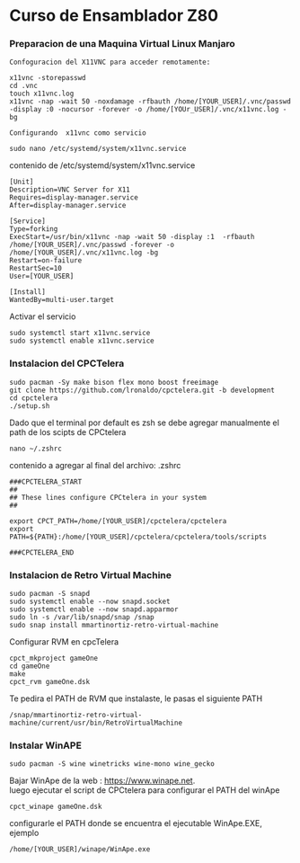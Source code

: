 # Curso de Ensamblador Z80
### Preparacion de una Maquina Virtual Linux Manjaro
```
Confoguracion del X11VNC para acceder remotamente:

x11vnc -storepasswd
cd .vnc
touch x11vnc.log
x11vnc -nap -wait 50 -noxdamage -rfbauth /home/[YOUR_USER]/.vnc/passwd -display :0 -nocursor -forever -o /home/[YOUr_USER]/.vnc/x11vnc.log -bg

Configurando  x11vnc como servicio

sudo nano /etc/systemd/system/x11vnc.service
```
contenido de /etc/systemd/system/x11vnc.service
```
[Unit]
Description=VNC Server for X11
Requires=display-manager.service
After=display-manager.service

[Service]
Type=forking
ExecStart=/usr/bin/x11vnc -nap -wait 50 -display :1  -rfbauth /home/[YOUR_USER]/.vnc/passwd -forever -o /home/[YOUR_USER]/.vnc/x11vnc.log -bg
Restart=on-failure
RestartSec=10
User=[YOUR_USER]

[Install]
WantedBy=multi-user.target
```
Activar el servicio
```
sudo systemctl start x11vnc.service
sudo systemctl enable x11vnc.service
```
### Instalacion del CPCTelera
```
sudo pacman -Sy make bison flex mono boost freeimage
git clone https://github.com/lronaldo/cpctelera.git -b development
cd cpctelera
./setup.sh
```
Dado que el terminal por default es zsh se debe agregar manualmente el path de los scipts de CPCtelera
```
nano ~/.zshrc
```
contenido a agregar al final del archivo: .zshrc
```
###CPCTELERA_START
##
## These lines configure CPCtelera in your system
##

export CPCT_PATH=/home/[YOUR_USER]/cpctelera/cpctelera
export PATH=${PATH}:/home/[YOUR_USER]/cpctelera/cpctelera/tools/scripts

###CPCTELERA_END 
```
### Instalacion de Retro Virtual Machine
```
sudo pacman -S snapd
sudo systemctl enable --now snapd.socket
sudo systemctl enable --now snapd.apparmor
sudo ln -s /var/lib/snapd/snap /snap
sudo snap install mmartinortiz-retro-virtual-machine
```
Configurar RVM en cpcTelera
```
cpct_mkproject gameOne
cd gameOne
make
cpct_rvm gameOne.dsk
```
Te pedira el PATH de RVM que instalaste, le pasas el siguiente PATH
```
/snap/mmartinortiz-retro-virtual-machine/current/usr/bin/RetroVirtualMachine
```
### Instalar WinAPE
```
sudo pacman -S wine winetricks wine-mono wine_gecko
```
Bajar WinApe de la web : https://www.winape.net.   
luego ejecutar el script de CPCtelera para configurar el PATH del winApe
```
cpct_winape gameOne.dsk
```
configurarle el PATH donde se encuentra el ejecutable WinApe.EXE, ejemplo
```
/home/[YOUR_USER]/winape/WinApe.exe
```





